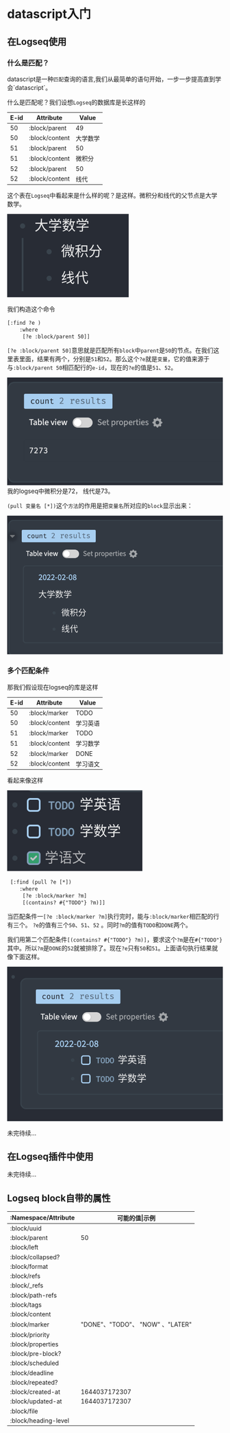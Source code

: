# datascript入门

## 在Logseq使用

### 什么是匹配？

datascript是一种`匹配`查询的语言,我们从最简单的语句开始，一步一步提高直到学会\`datascript`。

什么是匹配呢？我们设想`Logseq`的数据库是长这样的

| E-id | Attribute      | Value    |
| ---- | -------------- | -------- |
| 50   | :block/parent  | 49       |
| 50   | :block/content | 大学数学 |
| 51   | :block/parent  | 50       |
| 51   | :block/content | 微积分   |
| 52   | :block/parent  | 50       |
| 52   | :block/content | 线代     |

这个表在`Logseq`中看起来是什么样的呢？是这样。微积分和线代的父节点是大学数学。

![](../.gitbook/assets/28.png)

我们构造这个命令

```
[:find ?e )
    :where
     [?e :block/parent 50]]
```

`[?e :block/parent 50]`意思就是匹配所有`block`中`parent`是`50`的节点。在我们这里表里面，结果有两个，分别是`51`和`52`。那么这个`?e`就是`变量`，它的值来源于与`:block/parent 50`相匹配行的`e-id`，现在的`?e`的值是`51`、`52`。

![我logseq上微积分是72，线代是73](../.gitbook/assets/29.png)我的logseq中微积分是72， 线代是73。

`(pull 变量名 [*])`这个`方法`的作用是把`变量名`所对应的`block`显示出来：

![](../.gitbook/assets/30.png)





### 多个匹配条件

那我们假设现在logseq的库是这样

| E-id | Attribute      | Value    |
| ---- | -------------- | -------- |
| 50   | :block/marker  | TODO     |
| 50   | :block/content | 学习英语 |
| 51   | :block/marker  | TODO     |
| 51   | :block/content | 学习数学 |
| 52   | :block/marker  | DONE     |
| 52   | :block/content | 学习语文 |

看起来像这样

![](../.gitbook/assets/31.png)

```
 [:find (pull ?e [*]) 
    :where
     [?e :block/marker ?m]
     [(contains? #{"TODO"} ?m)]]
```

当匹配条件一`[?e :block/marker ?m]`执行完时，能与`:block/marker`相匹配的行有三个。 `?e`的值有三个`50`、`51`、`52` 。同时`?m`的值有`TODO`和`DONE`两个。

我们用第二个匹配条件`[(contains? #{"TODO"} ?m)]`，要求这个`?m`是在`#{"TODO"}`其中。所以`?m`是`DONE`的`52`就被排除了。现在`?e`只有`50`和`51`。上面语句执行结果就像下面这样。

![](../.gitbook/assets/32.png)





未完待续...

## 在Logseq插件中使用

未完待续...



## Logseq block自带的属性

| :Namespace/Attribute | 可能的值\|示例                      |
| -------------------- | ----------------------------- |
| :block/uuid          |                               |
| :block/parent        | 50                            |
| :block/left          |                               |
| :block/collapsed?    |                               |
| :block/format        |                               |
| :block/refs          |                               |
| :block/\_refs        |                               |
| :block/path-refs     |                               |
| :block/tags          |                               |
| :block/content       |                               |
| :block/marker        | "DONE"、"TODO"、 "NOW" 、"LATER" |
| :block/priority      |                               |
| :block/properties    |                               |
| :block/pre-block?    |                               |
| :block/scheduled     |                               |
| :block/deadline      |                               |
| :block/repeated?     |                               |
| :block/created-at    | 1644037172307                 |
| :block/updated-at    | 1644037172307                 |
| :block/file          |                               |
| :block/heading-level |                               |
